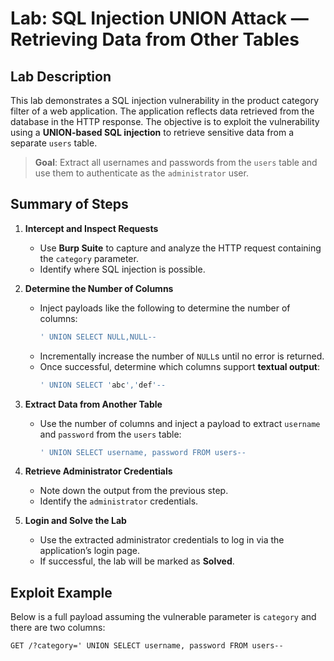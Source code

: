 # Lab: SQL Injection UNION Attack — Retrieving Data from Other Tables

## Lab Description

This lab demonstrates a SQL injection vulnerability in the product category filter of a web application. The application reflects data retrieved from the database in the HTTP response. The objective is to exploit the vulnerability using a **UNION-based SQL injection** to retrieve sensitive data from a separate `users` table.

> **Goal**: Extract all usernames and passwords from the `users` table and use them to authenticate as the `administrator` user.

## Summary of Steps

1. **Intercept and Inspect Requests**
   - Use **Burp Suite** to capture and analyze the HTTP request containing the `category` parameter.
   - Identify where SQL injection is possible.

2. **Determine the Number of Columns**
   - Inject payloads like the following to determine the number of columns:
     ```sql
     ' UNION SELECT NULL,NULL-- 
     ```
   - Incrementally increase the number of `NULL`s until no error is returned.
   - Once successful, determine which columns support **textual output**:
     ```sql
     ' UNION SELECT 'abc','def'-- 
     ```

3. **Extract Data from Another Table**
   - Use the number of columns and inject a payload to extract `username` and `password` from the `users` table:
     ```sql
     ' UNION SELECT username, password FROM users-- 
     ```

4. **Retrieve Administrator Credentials**
   - Note down the output from the previous step.
   - Identify the `administrator` credentials.

5. **Login and Solve the Lab**
   - Use the extracted administrator credentials to log in via the application’s login page.
   - If successful, the lab will be marked as **Solved**.

## Exploit Example

Below is a full payload assuming the vulnerable parameter is `category` and there are two columns:

```http
GET /?category=' UNION SELECT username, password FROM users--
